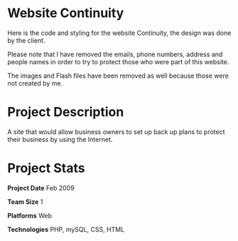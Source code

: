 Website Continuity
======================

Here is the code and styling for the website Continuity, the design was done by the client.

Please note that I have removed the emails, phone numbers, address and people names in order to try to protect those who were part of this website.

The images and Flash files have been removed as well because those were not created by me.

Project Description
================================

A site that would allow business owners to set up back up plans to protect their business by using the Internet.

Project Stats
================================

**Project Date**
Feb 2009

**Team Size**
1

**Platforms**
Web

**Technologies**
PHP, mySQL, CSS, HTML